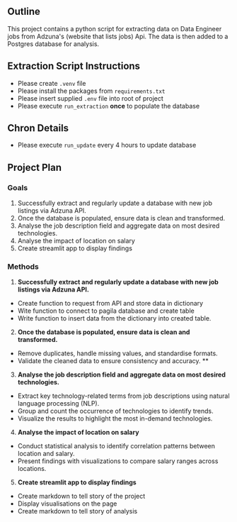  ## Outline
 This project contains a python script for extracting data on Data Engineer jobs from Adzuna's (website that lists jobs) Api. The data is then added to a Postgres database for analysis.

 ## Extraction Script Instructions
- Please create `.venv` file
- Please install the packages from `requirements.txt`
- Please insert supplied `.env` file into root of project
- Please execute `run_extraction` **once** to populate the database

## Chron Details
- Please execute `run_update` every 4 hours to update database

## Project Plan 
### Goals
1. Successfully extract and regularly update a database with new job listings via Adzuna API.
2. Once the database is populated, ensure data is clean and transformed.
3. Analyse the job description field and aggregate data on most desired technologies.
4. Analyse the impact of location on salary
5. Create streamlit app to display findings

### Methods
1. **Successfully extract and regularly update a database with new job listings via Adzuna API.**
- Create function to request from API and store data in dictionary
- Wite function to connect to pagila database and create table
- Write function to insert data from the dictionary into created table.

  
2. **Once the database is populated, ensure data is clean and transformed.**
- Remove duplicates, handle missing values, and standardise formats.
- Validate the cleaned data to ensure consistency and accuracy.
**
3. **Analyse the job description field and aggregate data on most desired technologies.**
- Extract key technology-related terms from job descriptions using natural language processing (NLP).
- Group and count the occurrence of technologies to identify trends.
- Visualize the results to highlight the most in-demand technologies.

4. **Analyse the impact of location on salary**
- Conduct statistical analysis to identify correlation patterns between location and salary.
- Present findings with visualizations to compare salary ranges across locations.

5. **Create streamlit app to display findings**
- Create markdown to tell story of the project
- Display visualisations on the page
- Create markdown to tell story of analysis





